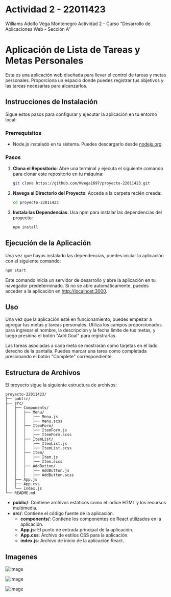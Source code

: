 # Actividad 2 - 22011423
Williams Adolfo Vega Montenegro
Actividad 2 - Curso "Desarrollo de Aplicaciones Web - Sección A"

# Aplicación de Lista de Tareas y Metas Personales

Esta es una aplicación web diseñada para llevar el control de tareas y metas personales. Proporciona un espacio donde puedes registrar tus objetivos y las tareas necesarias para alcanzarlos.

## Instrucciones de Instalación

Sigue estos pasos para configurar y ejecutar la aplicación en tu entorno local:

### Prerrequisitos

- Node.js instalado en tu sistema. Puedes descargarlo desde [nodejs.org](https://nodejs.org/).

### Pasos

1. **Clona el Repositorio**: Abre una terminal y ejecuta el siguiente comando para clonar este repositorio en tu máquina:
   ```bash
   git clone https://github.com/Wvega1697/proyecto-22011423.git
   ```

2. **Navega al Directorio del Proyecto**: Accede a la carpeta recién creada:
   ```bash
   cd proyecto-22011423
   ```

3. **Instala las Dependencias**: Usa npm para instalar las dependencias del proyecto:
   ```bash
   npm install
   ```

## Ejecución de la Aplicación

Una vez que hayas instalado las dependencias, puedes iniciar la aplicación con el siguiente comando:

```bash
npm start
```

Este comando inicia un servidor de desarrollo y abre la aplicación en tu navegador predeterminado. Si no se abre automáticamente, puedes acceder a la aplicación en [http://localhost:3000](http://localhost:3000).

## Uso

Una vez que la aplicación esté en funcionamiento, puedes empezar a agregar tus metas y tareas personales. Utiliza los campos proporcionados para ingresar el nombre, la descripción y la fecha límite de tus metas, y luego presiona el botón "Add Goal" para registrarlas.

Las tareas asociadas a cada meta se mostrarán como tarjetas en el lado derecho de la pantalla. Puedes marcar una tarea como completada presionando el botón "Complete" correspondiente.

## Estructura de Archivos

El proyecto sigue la siguiente estructura de archivos:

```
proyecto-22011423/
├── public/
├── src/
│   ├── Components/
│   │   ├── Menu/
│   │   │   ├── Menu.js
│   │   │   ├── Menu.scss
│   │   ├── ItemForm/
│   │   │   ├── ItemForm.js
│   │   │   ├── ItemForm.scss
│   │   ├── ItemList/
│   │   │   ├── ItemList.js
│   │   │   ├── ItemList.scss
│   │   ├── Item/
│   │   │   ├── Item.js
│   │   │   ├── Item.scss
│   │   ├── AddButton/
│   │   │   ├── AddButton.js
│   │   │   ├── AddButton.scss
│   ├── App.js
│   ├── App.css
│   └── index.js
└── README.md
```

- **public/**: Contiene archivos estáticos como el índice HTML y los recursos multimedia.
- **src/**: Contiene el código fuente de la aplicación.
  - **components/**: Contiene los componentes de React utilizados en la aplicación.
  - **App.js**: El punto de entrada principal de la aplicación.
  - **App.css**: Archivo de estilos CSS para la aplicación.
  - **index.js**: Archivo de inicio de la aplicación React.

## Imagenes

![image](https://github.com/Wvega1697/actividad1-22011423/assets/20270532/b4eea702-2839-43b1-9f9e-7647b7ea3177)

![image](https://github.com/Wvega1697/actividad1-22011423/assets/20270532/d972d678-6805-40f8-90e2-57bd6747fdfa)

![image](https://github.com/Wvega1697/actividad1-22011423/assets/20270532/9ccdc2d9-b75e-487a-b033-4af766b0fd3d)

